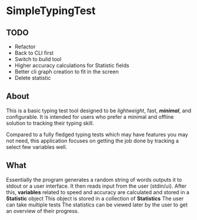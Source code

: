 # SimpleTypingTest

## TODO
- Refactor
- Back to CLI first
- Switch to build tool
- Higher accuracy calculations for Statistic fields
- Better cli graph creation to fit in the screen
- Delete statistic

## About
This is a basic typing test tool designed to be *lightweight*, fast, ***minimal***, and configurable.
It is intended for users who prefer a minimal and offline solution to tracking their typing skill.

Compared to a fully fledged typing tests which may have features you may not need, 
this application focuses on getting the job done by tracking a select few variables well.


## What
Essentially the program generates a random string of words outputs it to stdout or a user interface.
It then reads input from the user (stdin/ui).
After this, **variables** related to speed and accuracy are calculated and stored in a **Statistic** object
This object is stored in a collection of **Statistics**
The user can take multiple tests
The statistics can be viewed later by the user to get an overview of their progress.

